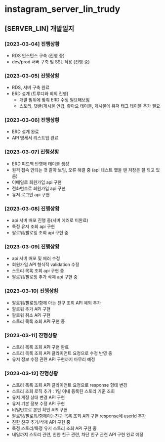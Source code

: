 # instagram_server_lin_trudy

## [SERVER_LIN] 개발일지

### [2023-03-04] 진행상황

- RDS 인스턴스 구축 (진행 중)
- dev/prod 서버 구축 및 SSL 적용 (진행 중)

### [2023-03-05] 진행상황

- RDS, 서버 구축 완료
- ERD 설계 (트루디와 회의 진행)
  - 개발 범위에 맞춰 ERD 수정 필요해보임
  - 스토리, 댓글/게시물 언급, 좋아요 테이블, 게시물에 유저 태그 테이블 추가 필요

### [2023-03-06] 진행상황

- ERD 설계 완료
- API 명세서 리스트업 완료

### [2023-03-07] 진행상황

- ERD 피드백 반영해 테이블 생성
- 원격 접속 안되는 것 같아 보임, 오류 해결 중 (api 테스트 했을 땐 저장은 잘 되고 있음)
- 이메일로 회원가입 api 구현
- 전화번호로 회원가입 api 구현
- 유저 로그인 api 구현

### [2023-03-08] 진행상황

- api 서버 배포 진행 중(서버 에러로 미완료)
- 특정 유저 조회 api 구현
- 팔로워/팔로잉 조회 api 구현 중

### [2023-03-09] 진행상황

- api 서버 배포 및 에러 수정
- 회원가입 API 형식적 validation 수정
- 스토리 목록 조회 api 구현 중
- 팔로워/팔로잉 추가 삭제 api 구현 중

### [2023-03-10] 진행상황

- 팔로워/팔로잉/함께 아는 친구 조회 API 예외 추가
- 팔로워 추가 API 구현
- 팔로워 취소 API 구현
- 스토리 목록 조회 API 구현 중

### [2023-03-11] 진행상황

- 스토리 목록 조회 API 구현 완료
- 스토리 목록 조회 API 클라이언트 요청으로 수정 반영 중
- 유저 정보 수정 관련 API 구현까지 마무리 예정

### [2023-03-12] 진행상황

- 스토리 목록 조회 API 클라이언트 요청으로 response 형태 변경
- 스토리 조회 로직 추가 : 1일 이내 등록된 스토리 기준 조회
- 유저 계정 상태 변경 API 구현
- 유저 기본 정보 수정 API 구현
- 비밀번호로 본인 확인 API 구현
- 팔로잉/팔로워/함께아는친구 목록 조회 API 구현 response에 userId 추가
- 친한 친구 추가/삭제 API 구현 중
- 특정 스토리/특정 유저 스토리 조회 API 구현 중
- 내일까지 스토리 관련, 친한 친구 관련, 차단 친구 관련 API 구현 완료 예정


